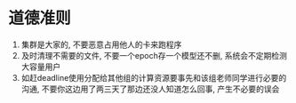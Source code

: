 # 道德准则

1. 集群是大家的, 不要恶意占用他人的卡来跑程序
2. 及时清理不需要的文件, 不要一个epoch存一个模型还不删, 系统会不定期检测大容量用户
3. 如赶deadline使用分配给其他组的计算资源要事先和该组老师同学进行必要的沟通, 不要你这边用了两三天了那边还没人知道怎么回事, 产生不必要的误会
